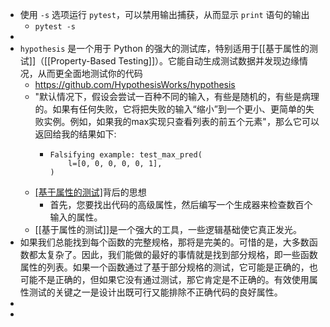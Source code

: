 - 使用 `-s` 选项运行 `pytest`，可以禁用输出捕获，从而显示 `print` 语句的输出
	- `pytest -s`
-
- `hypothesis` 是一个用于 Python 的强大的测试库，特别适用于[[基于属性的测试]]（[[Property-Based Testing]]）。它能自动生成测试数据并发现边缘情况，从而更全面地测试你的代码
	- https://github.com/HypothesisWorks/hypothesis
	- "默认情况下，假设会尝试一百种不同的输入，有些是随机的，有些是病理的。如果有任何失败，它将把失败的输入“缩小”到一个更小、更简单的失败实例。例如，如果我的max实现只查看列表的前五个元素"，那么它可以返回给我的结果如下:
		- ```
		  Falsifying example: test_max_pred(
		      l=[0, 0, 0, 0, 0, 1],
		  )
		  ```
	- [[基于属性的测试]](PBT)背后的思想
		- 首先，您要找出代码的高级属性，然后编写一个生成器来检查数百个输入的属性。
	- [[基于属性的测试]]是一个强大的工具，一些逻辑基础使它真正发光。
- 如果我们总能找到每个函数的完整规格，那将是完美的。可惜的是，大多数函数都太复杂了。因此，我们能做的最好的事情就是找到部分规格，即一些函数属性的列表。如果一个函数通过了基于部分规格的测试，它可能是正确的，也可能不是正确的，但如果它没有通过测试，那它肯定是不正确的。有效使用属性测试的关键之一是设计出既可行又能排除不正确代码的良好属性。
-
-